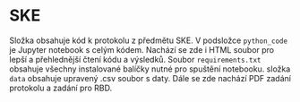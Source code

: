 # SKE

Složka obsahuje kód k protokolu z předmětu SKE. V podsložce `python_code` je Jupyter notebook s celým kódem. Nachází se zde i HTML soubor pro lepší a přehlednější čtení kódu a výsledků. Soubor `requirements.txt` obsahuje všechny instalované balíčky nutné pro spuštění notebooku. složka `data` obsahuje upravený .csv soubor s daty. Dále se zde nachází PDF zadání protokolu a zadání pro RBD.